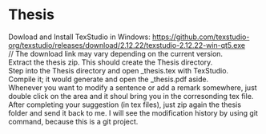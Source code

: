 # Thesis
Dowload and Install TexStudio in Windows: https://github.com/texstudio-org/texstudio/releases/download/2.12.22/texstudio-2.12.22-win-qt5.exe </br>
// The download link may vary depending on the current version. </br>
Extract the thesis zip. This should create the Thesis directory. </br>
Step into the Thesis directory and open _thesis.tex with TexStudio. </br>
Compile it; it would generate and open the _thesis.pdf aside. </br>
Whenever you want to modify a sentence or add a remark somewhere, just double click on the area and it shoul bring you in the corresonding tex file. </br>
After completing your suggestion (in tex files), just zip again the thesis folder and send it back to me.
I will see the modification history by using git command, because this is a git project.
